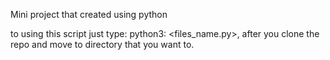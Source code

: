 Mini project that created using python

to using this script just type: python3: <files_name.py>, after you clone the repo and move to directory that you want to.
